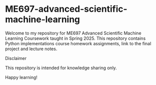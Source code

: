 # ME697-advanced-scientific-machine-learning


Welcome to my repository for ME697 Advanced Scientific Machine Learning Coursework taught in Spring 2025. This repository contains Python implementations course homework assignments, link to the final project and lecture notes.

Disclaimer

This repository is intended for knowledge sharing only.

Happy learning!

